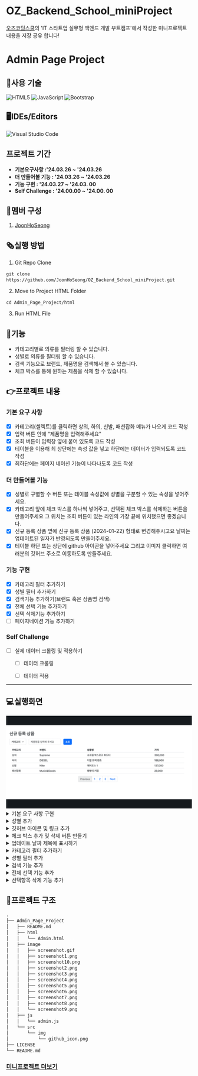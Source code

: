 # OZ_Backend_School_miniProject
[오즈코딩스쿨](https://ozcodingschool.com/)의 'IT 스타트업 실무형 백엔드 개발 부트캠프'에서 작성한 미니프로젝트 내용을 저장 공유 합니다!

# Admin Page Project

## 💬사용 기술
![HTML5](https://img.shields.io/badge/html5-%23E34F26.svg?style=for-the-badge&logo=html5&logoColor=white)
![JavaScript](https://img.shields.io/badge/javascript-%23323330.svg?style=for-the-badge&logo=javascript&logoColor=%23F7DF1E)
![Bootstrap](https://img.shields.io/badge/bootstrap-%238511FA.svg?style=for-the-badge&logo=bootstrap&logoColor=white)

## 🖥IDEs/Editors
![Visual Studio Code](https://img.shields.io/badge/Visual%20Studio%20Code-0078d7.svg?style=for-the-badge&logo=visual-studio-code&logoColor=white)

## 프로젝트 기간
-  **기본요구사항 :'24.03.26 ~ '24.03.26**
- **더 만들어볼 기능 : '24.03.26 ~ '24.03.26**
-  **기능 구현 : '24.03.27 ~ '24.03. 00**
- **Self Challenge : '24.00.00 ~ '24.00. 00**

## 👤멤버 구성
1. [JoonHoSeong](https://github.com/JoonHoSeong)

## 🗞실행 방법
1. Git Repo Clone

```
git clone https://github.com/JoonHoSeong/OZ_Backend_School_miniProject.git
```
2. Move to Project HTML Folder
```
cd Admin_Page_Project/html
```
3. Run HTML File

## 🤖기능
- 카테고리별로 의류를 필터링 할 수 있습니다.
- 성별로 의류를 필터링 할 수 있습니다.
- 검색 기능으로 브랜드, 제품명을 검색해서 볼 수 있습니다.
- 체크 박스를 통해 원하는 제품을 삭제 할 수 있습니다.


## 👉프로젝트 내용
### 기본 요구 사항
- [X] 카테고리(셀렉트)를 클릭하면 상의, 하의, 신발, 패션잡화 메뉴가 나오게 코드 작성  
- [X] 입력 버튼 안에 “제품명을 입력해주세요"  
- [X] 조회 버튼이 입력창 옆에 붙어 있도록 코드 작성  
- [x] 테이블을 이용해 최 상단에는 속성 값을 넣고 하단에는 데이터가 입력되도록 코드 작성  
- [X] 최하단에는 페이지 네이션 기능이 나타나도록 코드 작성  

### 더 만들어볼 기능
- [X] 성별로 구별할 수 버튼 또는 테이블 속성값에 성별을 구분할 수 있는 속성을 넣어주세요.  
- [X] 카테고리 앞에 체크 박스를 하나씩 넣어주고, 선택된 체크 박스를 삭제하는 버튼을 만들어주세요 그 위치는 조회 버튼이 있는 라인의 가장 끝에 위치했으면 좋겠습니다.  
- [X] 신규 등록 상품 옆에  신규 등록 상품 (2024-01-22) 형태로 변경해주시고요 날짜는 업데이트된 일자가 반영되도록 만들어주세요.  
- [X] 테이블 하단 또는 상단에 github 아이콘을 넣어주세요 그리고 이미지 클릭하면 여러분의 깃허브 주소로 이동하도록 만들주세요.  

### 기능 구현
- [X] 카테고리 필터 추가하기
- [X] 성별 필터 추가하기
- [X] 검색기능 추가하기(브랜드 혹은 상품명 검색)
- [X] 전체 선택 기능 추가하기
- [X] 선택 삭제기능 추가하기
- [ ] 페이지네이션 기능 추가하기

### Self Challenge
- [ ] 실제 데이터 크롤링 및 적용하기
    - [ ] 데이터 크롤링
    - [ ] 데이터 적용



<hr>

## 💻실행화면
<img src='https://github.com/JoonHoSeong/OZ_Backend_School_miniProject/blob/main/Admin_Page_Project/image/screenshot.gif'>
<details><summary>기본 요구 사항 구현
</summary>
<img src='https://github.com/JoonHoSeong/OZ_Backend_School_miniProject/blob/main/Admin_Page_Project/image/screenshot1.png' alt='screenshot'> 
</details>
<details><summary>성별 추가
</summary>
<img src='https://github.com/JoonHoSeong/OZ_Backend_School_miniProject/blob/main/Admin_Page_Project/image/screenshot2.png' alt='screenshot'> 
</details>
<details><summary>깃허브 아이콘 및 링크 추가
</summary>
<img src='https://github.com/JoonHoSeong/OZ_Backend_School_miniProject/blob/main/Admin_Page_Project/image/screenshot3.png' alt='screenshot'> 
</details>
<details><summary>체크 박스 추가 및 삭제 버튼 만들기
</summary>
<img src='https://github.com/JoonHoSeong/OZ_Backend_School_miniProject/blob/main/Admin_Page_Project/image/screenshot4.png' alt='screenshot'> 
</details>

<details><summary>업데이트 날짜 제목에 표시하기
</summary>
<img src='https://github.com/JoonHoSeong/OZ_Backend_School_miniProject/blob/main/Admin_Page_Project/image/screenshot5.png' alt='screenshot'> 
</details>

<details><summary>카테고리 필터 추가하기
</summary>
<img src='https://github.com/JoonHoSeong/OZ_Backend_School_miniProject/blob/main/Admin_Page_Project/image/screenshot6.png' alt='screenshot'> 
</details>


<details><summary>성별 필터 추가
</summary>
<img src='https://github.com/JoonHoSeong/OZ_Backend_School_miniProject/blob/main/Admin_Page_Project/image/screenshot7.png' alt='screenshot'> 
</details>


<details><summary>검색 기능 추가
</summary>
<img src='https://github.com/JoonHoSeong/OZ_Backend_School_miniProject/blob/main/Admin_Page_Project/image/screenshot8.png' alt='screenshot'> 
</details>

<details><summary>전체 선택 기능 추가
</summary>
<img src='https://github.com/JoonHoSeong/OZ_Backend_School_miniProject/blob/main/Admin_Page_Project/image/screenshot9.png' alt='screenshot'> 
</details>

<details><summary>선택항목 삭제 기능 추가
</summary>
<img src='https://github.com/JoonHoSeong/OZ_Backend_School_miniProject/blob/main/Admin_Page_Project/image/screenshot10.png' alt='screenshot'> 
</details>

## 🌲프로젝트 구조
```
.
├── Admin_Page_Project
│   ├── README.md
│   ├── html
│   │   └── Admin.html
│   ├── image
│   │   ├── screenshot.gif
│   │   ├── screenshot1.png
│   │   ├── screenshot10.png
│   │   ├── screenshot2.png
│   │   ├── screenshot3.png
│   │   ├── screenshot4.png
│   │   ├── screenshot5.png
│   │   ├── screenshot6.png
│   │   ├── screenshot7.png
│   │   ├── screenshot8.png
│   │   └── screenshot9.png
│   ├── js
│   │   └── admin.js
│   └── src
│       └── img
│           └── github_icon.png
├── LICENSE
└── README.md
```

### [미니프로젝트 더보기](https://github.com/JoonHoSeong/OZ_Backend_School_miniProject/tree/main)